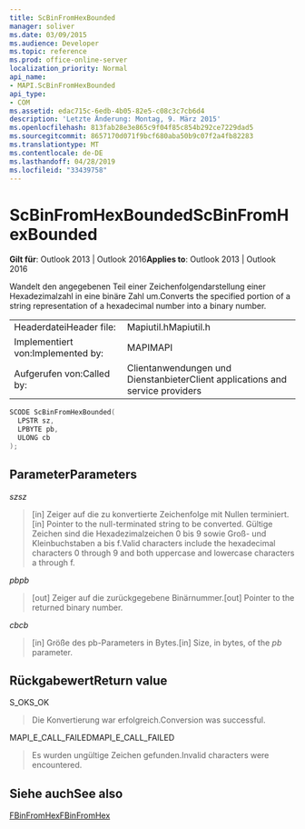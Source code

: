```yaml
---
title: ScBinFromHexBounded
manager: soliver
ms.date: 03/09/2015
ms.audience: Developer
ms.topic: reference
ms.prod: office-online-server
localization_priority: Normal
api_name:
- MAPI.ScBinFromHexBounded
api_type:
- COM
ms.assetid: edac715c-6edb-4b05-82e5-c08c3c7cb6d4
description: 'Letzte Änderung: Montag, 9. März 2015'
ms.openlocfilehash: 813fab28e3e865c9f04f85c854b292ce7229dad5
ms.sourcegitcommit: 8657170d071f9bcf680aba50b9c07f2a4fb82283
ms.translationtype: MT
ms.contentlocale: de-DE
ms.lasthandoff: 04/28/2019
ms.locfileid: "33439758"
---
```

# <a name="scbinfromhexbounded"></a><span data-ttu-id="00c36-103">ScBinFromHexBounded</span><span class="sxs-lookup"><span data-stu-id="00c36-103">ScBinFromHexBounded</span></span>

  
  
<span data-ttu-id="00c36-104">**Gilt für**: Outlook 2013 | Outlook 2016</span><span class="sxs-lookup"><span data-stu-id="00c36-104">**Applies to**: Outlook 2013 | Outlook 2016</span></span> 
  
<span data-ttu-id="00c36-105">Wandelt den angegebenen Teil einer Zeichenfolgendarstellung einer Hexadezimalzahl in eine binäre Zahl um.</span><span class="sxs-lookup"><span data-stu-id="00c36-105">Converts the specified portion of a string representation of a hexadecimal number into a binary number.</span></span> 
  
|||
|:-----|:-----|
|<span data-ttu-id="00c36-106">Headerdatei</span><span class="sxs-lookup"><span data-stu-id="00c36-106">Header file:</span></span>  <br/> |<span data-ttu-id="00c36-107">Mapiutil.h</span><span class="sxs-lookup"><span data-stu-id="00c36-107">Mapiutil.h</span></span>  <br/> |
|<span data-ttu-id="00c36-108">Implementiert von:</span><span class="sxs-lookup"><span data-stu-id="00c36-108">Implemented by:</span></span>  <br/> |<span data-ttu-id="00c36-109">MAPI</span><span class="sxs-lookup"><span data-stu-id="00c36-109">MAPI</span></span>  <br/> |
|<span data-ttu-id="00c36-110">Aufgerufen von:</span><span class="sxs-lookup"><span data-stu-id="00c36-110">Called by:</span></span>  <br/> |<span data-ttu-id="00c36-111">Clientanwendungen und Dienstanbieter</span><span class="sxs-lookup"><span data-stu-id="00c36-111">Client applications and service providers</span></span>  <br/> |
   
```cpp
SCODE ScBinFromHexBounded(
  LPSTR sz,
  LPBYTE pb,
  ULONG cb
);
```

## <a name="parameters"></a><span data-ttu-id="00c36-112">Parameter</span><span class="sxs-lookup"><span data-stu-id="00c36-112">Parameters</span></span>

 <span data-ttu-id="00c36-113">_sz_</span><span class="sxs-lookup"><span data-stu-id="00c36-113">_sz_</span></span>
  
> <span data-ttu-id="00c36-114">[in] Zeiger auf die zu konvertierte Zeichenfolge mit Nullen terminiert.</span><span class="sxs-lookup"><span data-stu-id="00c36-114">[in] Pointer to the null-terminated string to be converted.</span></span> <span data-ttu-id="00c36-115">Gültige Zeichen sind die Hexadezimalzeichen 0 bis 9 sowie Groß- und Kleinbuchstaben a bis f.</span><span class="sxs-lookup"><span data-stu-id="00c36-115">Valid characters include the hexadecimal characters 0 through 9 and both uppercase and lowercase characters a through f.</span></span>
    
 <span data-ttu-id="00c36-116">_pb_</span><span class="sxs-lookup"><span data-stu-id="00c36-116">_pb_</span></span>
  
> <span data-ttu-id="00c36-117">[out] Zeiger auf die zurückgegebene Binärnummer.</span><span class="sxs-lookup"><span data-stu-id="00c36-117">[out] Pointer to the returned binary number.</span></span>
    
 <span data-ttu-id="00c36-118">_cb_</span><span class="sxs-lookup"><span data-stu-id="00c36-118">_cb_</span></span>
  
> <span data-ttu-id="00c36-119">[in] Größe des pb-Parameters  in Bytes.</span><span class="sxs-lookup"><span data-stu-id="00c36-119">[in] Size, in bytes, of the  _pb_ parameter.</span></span> 
    
## <a name="return-value"></a><span data-ttu-id="00c36-120">Rückgabewert</span><span class="sxs-lookup"><span data-stu-id="00c36-120">Return value</span></span>

<span data-ttu-id="00c36-121">S_OK</span><span class="sxs-lookup"><span data-stu-id="00c36-121">S_OK</span></span>
  
> <span data-ttu-id="00c36-122">Die Konvertierung war erfolgreich.</span><span class="sxs-lookup"><span data-stu-id="00c36-122">Conversion was successful.</span></span>
    
<span data-ttu-id="00c36-123">MAPI_E_CALL_FAILED</span><span class="sxs-lookup"><span data-stu-id="00c36-123">MAPI_E_CALL_FAILED</span></span>
  
> <span data-ttu-id="00c36-124">Es wurden ungültige Zeichen gefunden.</span><span class="sxs-lookup"><span data-stu-id="00c36-124">Invalid characters were encountered.</span></span>
    
## <a name="see-also"></a><span data-ttu-id="00c36-125">Siehe auch</span><span class="sxs-lookup"><span data-stu-id="00c36-125">See also</span></span>



[<span data-ttu-id="00c36-126">FBinFromHex</span><span class="sxs-lookup"><span data-stu-id="00c36-126">FBinFromHex</span></span>](fbinfromhex.md)

